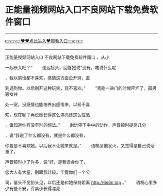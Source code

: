 # 正能量视频网站入口不良网站下载免费软件窗口

<hr/><a href="https://github.com/lkijoi/chun/issues/1">👉👉👉♥♥点此进入♥观看入口👈👉👉</a><hr/>

正能量视频网站入口 不良网站下载免费软件窗口
，从小

一起长大吧？”
　　谢远摇头，回答她说“没有，瞎说什么呢

，我以前谁都不喜欢，感情这方面没开窍，直

到遇到你。以后别开这种玩笑，我不喜欢。”
　　“我刚一进门的时候吓坏了，孤男寡女共

处一室，没感情也能培养出感情来。以前不喜

欢，现在呢？再说她长得这么漂亮还这么性感

，谁知道你有没有别的想法。”
　　谢远停下手中的动作，声音顿时提高几分

，说“我说了什么都没有，就是什么都没有，

你要是不喜欢她，以后我不让她来就是。”
　　语桐见他发火，又觉得是自己说话重了，

声音顿时小了许多，说“好，是我误会你了，

您大人有大量，别跟我计较。毕竟你们一个公

司，低头不见抬头见，以后还是和她保持距离
http://6s6n.top
。”
　　语桐心里多少有些不安，乔紫伊长得漂亮
